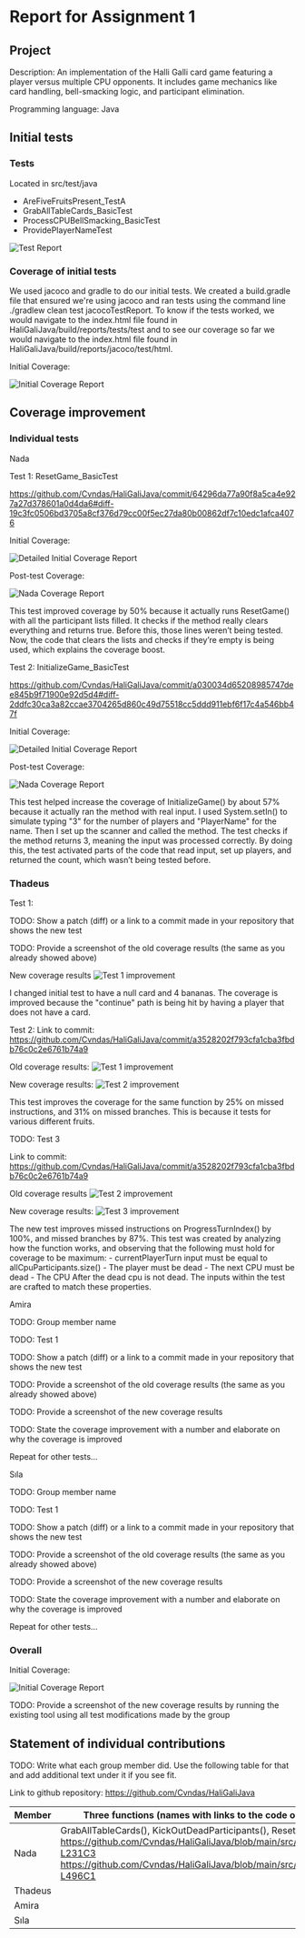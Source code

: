 # Report for Assignment 1

## Project

Description: An implementation of the Halli Galli card game featuring a player versus multiple CPU opponents. It
includes game mechanics like card handling, bell-smacking logic, and participant elimination.

Programming language: Java

## Initial tests

### Tests

Located in src/test/java

- AreFiveFruitsPresent_TestA
- GrabAllTableCards_BasicTest
- ProcessCPUBellSmacking_BasicTest
- ProvidePlayerNameTest

![Test Report](images/testReport.jpg)

### Coverage of initial tests

We used jacoco and gradle to do our initial tests. We created a build.gradle file that ensured we're using jacoco and
ran tests using the command line ./gradlew clean test jacocoTestReport. To know if the tests worked, we would navigate
to the index.html file found in HaliGaliJava/build/reports/tests/test and to see our coverage so far we would navigate
to the index.html file found in HaliGaliJava/build/reports/jacoco/test/html.

Initial Coverage:

![Initial Coverage Report](images/initialCoverage.jpg)

## Coverage improvement

### Individual tests

Nada

Test 1: ResetGame_BasicTest

https://github.com/Cvndas/HaliGaliJava/commit/64296da77a90f8a5ca4e927a27d378601a0d4da6#diff-19c3fc0506bd3705a8cf376d79cc00f5ec27da80b00862df7c10edc1afca4076

Initial Coverage:

![Detailed Initial Coverage Report](images/detailed_initial.png)

Post-test Coverage:

![Nada Coverage Report](images/nadaTestsCoverage.png)

This test improved coverage by 50% because it actually runs ResetGame() with all the participant lists filled. It checks if the method really clears everything and returns true. Before this, those lines weren’t being tested. Now, the code that clears the lists and checks if they’re empty is being used, which explains the coverage boost.

Test 2:  InitializeGame_BasicTest

https://github.com/Cvndas/HaliGaliJava/commit/a030034d65208985747dee845b9f71900e92d5d4#diff-2ddfc30ca3a82ccae3704265d860c49d75518cc5ddd911ebf6f17c4a546bb47f

Initial Coverage:

![Detailed Initial Coverage Report](images/detailed_initial.png)

Post-test Coverage:

![Nada Coverage Report](images/nadaTestsCoverage.png)

This test helped increase the coverage of InitializeGame() by about 57% because it actually ran the method with real input. I used System.setIn() to simulate typing "3" for the number of players and "PlayerName" for the name. Then I set up the scanner and called the method. The test checks if the method returns 3, meaning the input was processed correctly. By doing this, the test activated parts of the code that read input, set up players, and returned the count, which wasn’t being tested before.


### Thadeus

Test 1:

TODO: Show a patch (diff) or a link to a commit made in your repository that shows the new test

TODO: Provide a screenshot of the old coverage results (the same as you already showed above)

New coverage results
![Test 1 improvement](images/test_1_improvement.png)

I changed initial test to have a null card and 4 bananas. The coverage is improved because the "continue" path is being
hit by having a player  that does not have a card.

Test 2:
Link to commit: https://github.com/Cvndas/HaliGaliJava/commit/a3528202f793cfa1cba3fbdb76c0c2e6761b74a9

Old coverage results:
![Test 1 improvement](images/test_1_improvement.png)

New coverage results:
![Test 2 improvement](images/Thadeus_Test_2_improvement.png)

This test improves the coverage for the same function by 25% on missed instructions, and 31% on missed branches.
This is because it tests for various different fruits. 



TODO: Test 3

Link to commit: https://github.com/Cvndas/HaliGaliJava/commit/a3528202f793cfa1cba3fbdb76c0c2e6761b74a9

Old coverage results
![Test 2 improvement](images/Thadeus_Test_2_improvement.png)

New coverage results:
![Test 3 improvement](images/Thadeus_Test_3_improvement.png)

The new test improves missed instructions on ProgressTurnIndex() by 100%, and missed branches by 87%.
This test was created by analyzing how the function works, and observing that the following must hold
for coverage to be maximum:
		- currentPlayerTurn input must be equal to allCpuParticipants.size()
		- The player must be dead
		- The next CPU must be dead
		- The CPU After the dead cpu is not dead.
The inputs within the test are crafted to match these properties.

Amira

TODO: Group member name

TODO: Test 1

TODO: Show a patch (diff) or a link to a commit made in your repository that shows the new test

TODO: Provide a screenshot of the old coverage results (the same as you already showed above)

TODO: Provide a screenshot of the new coverage results

TODO: State the coverage improvement with a number and elaborate on why the coverage is improved

Repeat for other tests...

Sıla

TODO: Group member name

TODO: Test 1

TODO: Show a patch (diff) or a link to a commit made in your repository that shows the new test

TODO: Provide a screenshot of the old coverage results (the same as you already showed above)

TODO: Provide a screenshot of the new coverage results

TODO: State the coverage improvement with a number and elaborate on why the coverage is improved

Repeat for other tests...

### Overall

Initial Coverage:

![Initial Coverage Report](images/initialCoverage.jpg)

TODO: Provide a screenshot of the new coverage results by running the existing tool using all test modifications made by
the group

## Statement of individual contributions

TODO: Write what each group member did. Use the following table for that and add additional text under it if you see
fit.


Link to github repository: https://github.com/Cvndas/HaliGaliJava

| Member | Three functions (names with links to the code on the repository) created | Initial test (name) | Other tests (names) |
| --- | --- | --- | --- |
| Nada | GrabAllTableCards(), KickOutDeadParticipants(), ResetGame() https://github.com/Cvndas/HaliGaliJava/blob/main/src/main/java/Main.java#L197C2-L231C3 https://github.com/Cvndas/HaliGaliJava/blob/main/src/main/java/Main.java#L484C1-L496C1 | GrabAllTableCards_BasicTest | ResetGame_BasicTest, InitializeGame_BasicTest |
| Thadeus | | | |
| Amira | | | |
| Sıla | | | |

